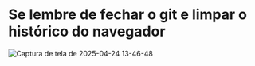 # Se lembre de fechar o git e limpar o histórico do navegador
![Captura de tela de 2025-04-24 13-46-48](https://github.com/user-attachments/assets/a26bd4b3-ea3f-496d-9b88-08a0f4c8c8c0)
